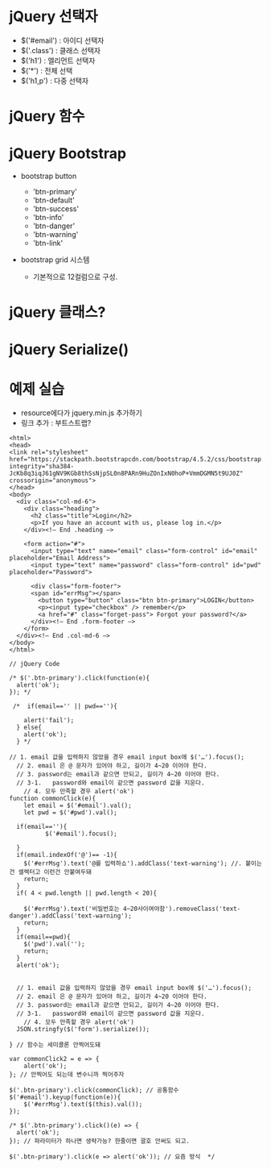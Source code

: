 # jQuery 선택자 
  - $('#email') : 아이디 선택자
  - $('.class') : 클래스 선택자
  - $('h1') : 엘리먼트 선택자
  - $('*') : 전체 선택
  - $('h1,p') : 다중 선택자 

# jQuery 함수 

# jQuery Bootstrap
* bootstrap button 
  - 'btn-primary'
  - 'btn-default'
  - 'btn-success'
  - 'btn-info'
  - 'btn-danger'
  - 'btn-warning'
  - 'btn-link'
  
* bootstrap grid 시스템
  - 기본적으로 12컬럼으로 구성.
  

# jQuery 클래스? 


# jQuery Serialize() 

# 예제 실습 
* resource에다가 jquery.min.js 추가하기
* 링크 추가 : 부트스트랩? 
``` // html 코드
<html>
<head>
<link rel="stylesheet" href="https://stackpath.bootstrapcdn.com/bootstrap/4.5.2/css/bootstrap.min.css" integrity="sha384-JcKb8q3iqJ61gNV9KGb8thSsNjpSL0n8PARn9HuZOnIxN0hoP+VmmDGMN5t9UJ0Z" crossorigin="anonymous">
</head>
<body>
  <div class="col-md-6">
    <div class="heading">
      <h2 class="title">Login</h2>
      <p>If you have an account with us, please log in.</p>
    </div><!— End .heading —>

    <form action="#">
      <input type="text" name="email" class="form-control" id="email" placeholder="Email Address">
      <input type="text" name="password" class="form-control" id="pwd" placeholder="Password">

      <div class="form-footer">
      <span id="errMsg"></span>
        <button type="button" class="btn btn-primary">LOGIN</button>
        <p><input type="checkbox" /> remember</p>
        <a href="#" class="forget-pass"> Forgot your password?</a>
      </div><!— End .form-footer —>
    </form>
  </div><!— End .col-md-6 —>
</body>
</html>

// jQuery Code
 
/* $('.btn-primary').click(function(e){
  alert('ok');
}); */

 /*  if(email=='' || pwd==''){
    
    alert('fail');
  } else{
    alert('ok');
  } */
  
// 1. email 값을 입력하지 않았을 경우 email input box에 $('…').focus(); 
  // 2. email 은 @ 문자가 있어야 하고, 길이가 4~20 이어야 한다.
  // 3. password는 email과 같으면 안되고, 길이가 4~20 이어야 한다.
  // 3-1.	password와 email이 같으면 password 값을 지운다.
	// 4. 모두 만족할 경우 alert('ok')
function commonClick(e){
	let email = $('#email').val();
	let pwd = $('#pwd').val();
  
  if(email==''){
		  $('#email').focus(); 
  		
  }
  if(email.indexOf('@')== -1){
  	$('#errMsg').text('@를 입력하쇼').addClass('text-warning'); //. 붙이는건 셀렉터고 이런건 안붙여두돼
  	return;
  }
  if( 4 < pwd.length || pwd.length < 20){
  	
  	$('#errMsg').text('비밀번호는 4~20사이여야함').removeClass('text-danger').addClass('text-warning');
    return;
  }
  if(email==pwd){
  	$('pwd').val('');
    return;
  }
  alert('ok');

  
  // 1. email 값을 입력하지 않았을 경우 email input box에 $('…').focus(); 
  // 2. email 은 @ 문자가 있어야 하고, 길이가 4~20 이어야 한다.
  // 3. password는 email과 같으면 안되고, 길이가 4~20 이어야 한다.
  // 3-1.	password와 email이 같으면 password 값을 지운다.
	// 4. 모두 만족할 경우 alert('ok')
  JSON.stringfy($('form').serialize());
 
} // 함수는 세미콜론 안찍어도돼 
 
var commonClick2 = e => {
	alert('ok');
}; // 안찍어도 되는데 변수니까 찍어주자 

$('.btn-primary').click(commonClick); // 공통함수 
$('#email').keyup(function(e)){
	$('#errMsg').text($(this).val());
});

/* $('.btn-primary').click()(e) => {
  alert('ok');
}); // 파라미터가 하나면 생략가능? 한줄이면 괄호 안써도 되고.

$('.btn-primary').click(e => alert('ok')); // 요즘 방식  */


```
